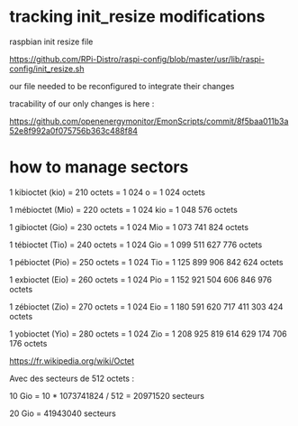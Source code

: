 # tracking init_resize modifications

raspbian init resize file

https://github.com/RPi-Distro/raspi-config/blob/master/usr/lib/raspi-config/init_resize.sh

our file needed to be reconfigured to integrate their changes

tracability of our only changes is here :

https://github.com/openenergymonitor/EmonScripts/commit/8f5baa011b3a52e8f992a0f075756b363c488f84

# how to manage sectors

1 kibioctet (kio) 	= 210 octets 	= 1 024 o 	= 1 024 octets

1 mébioctet (Mio) 	= 220 octets 	= 1 024 kio 	= 1 048 576 octets

1 gibioctet (Gio) 	= 230 octets 	= 1 024 Mio 	= 1 073 741 824 octets

1 tébioctet (Tio) 	= 240 octets 	= 1 024 Gio 	= 1 099 511 627 776 octets

1 pébioctet (Pio) 	= 250 octets 	= 1 024 Tio 	= 1 125 899 906 842 624 octets

1 exbioctet (Eio) 	= 260 octets 	= 1 024 Pio 	= 1 152 921 504 606 846 976 octets

1 zébioctet (Zio) 	= 270 octets 	= 1 024 Eio 	= 1 180 591 620 717 411 303 424 octets

1 yobioctet (Yio) 	= 280 octets 	= 1 024 Zio 	= 1 208 925 819 614 629 174 706 176 octets 

https://fr.wikipedia.org/wiki/Octet

Avec des secteurs de 512 octets :

10 Gio = 10 * 1073741824 / 512 = 20971520 secteurs

20 Gio = 41943040 secteurs
